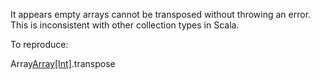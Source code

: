 It appears empty arrays cannot be transposed without throwing an error.  This is inconsistent with other collection types in Scala.

To reproduce:

Array[Array[Int]]().transpose

